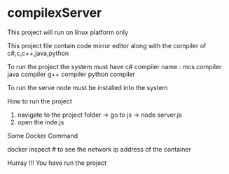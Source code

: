 # compilexServer
This project will run on linux platform only

This project file contain code mirror editor along with the compiler of c#,c,c++,java,python

To run the project the system must have 
c# compiler name : mcs compiler
java compiler 
g++ compiler 
python compiler

To run the serve node must be installed into the system 

How to run the project 
1) navigate to the project folder -> go to js -> node server.js 
2) open the inde.js


Some Docker Command 

docker inspect <container id> # to see the network ip address of the container


Hurray !!! You have run the project
